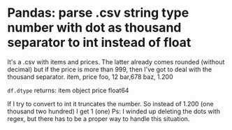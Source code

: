 
# Pandas: parse .csv string type number with dot as thousand separator to int instead of float

It's a .csv with items and prices. The latter already comes rounded (without decimal) but if the price is more than 999, then I've got to deal with the thousand separator.
item, price
foo, 12
bar,678
baz, 1.200


`df.dtype` returns:
item         object
price       float64

If I try to convert to int it truncates the number. So instead of 1.200 (one thousand two hundred) I get 1 (one)
Ps: I winded up deleting the dots with regex, but there has to be a proper way to handle this situation.

        